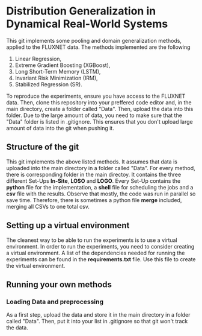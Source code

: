 # Distribution Generalization in Dynamical Real-World Systems
This git implements some pooling and domain generalization methods, applied to the FLUXNET data. The methods implemented are the following
1. Linear Regression,
2. Extreme Gradient Boosting (XGBoost),
3. Long Short-Term Memory (LSTM),
4. Invariant Risk Minimization (IRM),
5. Stabilized Regression (SR).

To reproduce the experiments, ensure you have access to the FLUXNET data. Then, clone this repository into your preffered code editor and, in the main directory, create a folder called "Data". Then, upload the data into this folder. Due to the large amount of data, you need to make sure that the "Data" folder is listed in .gitignore. This ensures that you don't upload large amount of data into the git when pushing it.

## Structure of the git
This git implements the above listed methods. It assumes that data is uploaded into the main directory in a folder called "Data". For every method, there is corresponding folder in the main directoy. It contains the three different Set-Ups **In-Site**, **LOSO** and **LOGO**. Every Set-Up contains the **python** file for the implementation, a **shell** file for scheduling the jobs and a **csv**  file with the results. Observe that mostly, the code was run in parallel so save time. Therefore, there is sometimes a python file **merge** included, merging all CSVs to one total csv.

## Setting up a virtual environment
The cleanest way to be able to run the experiments is to use a virtual environment. In order to run the experiments, you need to consider creating a virtual environment. A list of the dependencies needed for running the experiments can be found in the **requirements.txt** file. Use this file to create the virtual environment.
## Running your own methods

### Loading Data and preprocessing
As a first step, upload the data and store it in the main directory in a folder called "Data". Then, put it into your list in .gitignore so that git won't track the data.
